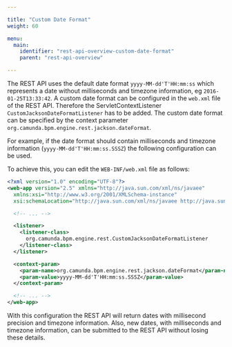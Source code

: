 ```yaml
---

title: "Custom Date Format"
weight: 60

menu:
  main:
    identifier: "rest-api-overview-custom-date-format"
    parent: "rest-api-overview"

---
```


The REST API uses the default date format `yyyy-MM-dd'T'HH:mm:ss` which
represents a date without milliseconds and timezone information, eg
`2016-01-25T13:33:42`. A custom date format can be configured in the `web.xml`
file of the REST API. Therefore the ServletContextListener
`CustomJacksonDateFormatListener` has to be added. The custom date format
can be specified by the context parameter
`org.camunda.bpm.engine.rest.jackson.dateFormat`.

For example,  if the date format should contain milliseconds and timezone
information (`yyyy-MM-dd'T'HH:mm:ss.SSSZ`) the following configuration can be
used.

To achieve this, you can edit the `WEB-INF/web.xml` file as follows:

```xml
<?xml version="1.0" encoding="UTF-8"?>
<web-app version="2.5" xmlns="http://java.sun.com/xml/ns/javaee"
  xmlns:xsi="http://www.w3.org/2001/XMLSchema-instance"
  xsi:schemaLocation="http://java.sun.com/xml/ns/javaee http://java.sun.com/xml/ns/javaee/web-app_2_5.xsd">

  <!-- ... -->

  <listener>
    <listener-class>
      org.camunda.bpm.engine.rest.CustomJacksonDateFormatListener
    </listener-class>
  </listener>

  <context-param>
    <param-name>org.camunda.bpm.engine.rest.jackson.dateFormat</param-name>
    <param-value>yyyy-MM-dd'T'HH:mm:ss.SSSZ</param-value>
  </context-param>

  <!-- ... -->
</web-app>
```

With this configuration the REST API will return dates with millisecond
precision and timezone information. Also, new dates, with milliseconds and timezone information, 
can be submitted to the REST API without losing these details.
